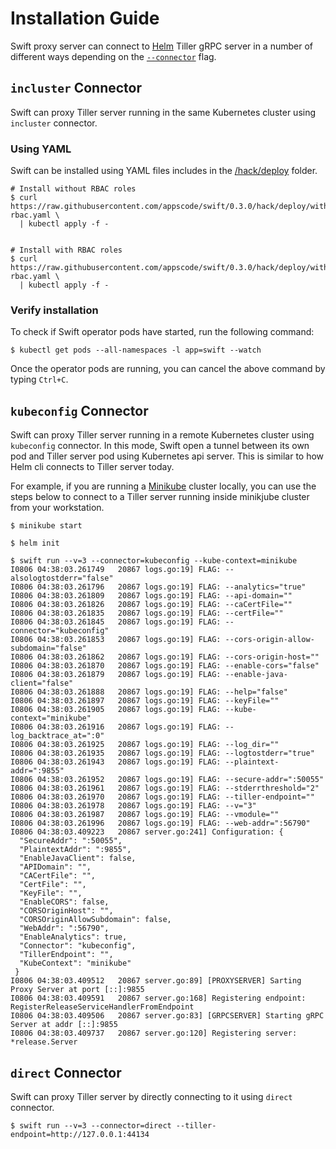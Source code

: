 # Installation Guide

Swift proxy server can connect to [Helm](https://github.com/kubernetes/helm) Tiller gRPC server in a number of different ways depending on the [`--connector`](/docs/reference/swift_run.md) flag.


## `incluster` Connector
Swift can proxy Tiller server running in the same Kubernetes cluster using `incluster` connector.

### Using YAML
Swift can be installed using YAML files includes in the [/hack/deploy](/hack/deploy) folder.

```console
# Install without RBAC roles
$ curl https://raw.githubusercontent.com/appscode/swift/0.3.0/hack/deploy/without-rbac.yaml \
  | kubectl apply -f -


# Install with RBAC roles
$ curl https://raw.githubusercontent.com/appscode/swift/0.3.0/hack/deploy/with-rbac.yaml \
  | kubectl apply -f -
```

### Verify installation
To check if Swift operator pods have started, run the following command:
```console
$ kubectl get pods --all-namespaces -l app=swift --watch
```

Once the operator pods are running, you can cancel the above command by typing `Ctrl+C`.


## `kubeconfig` Connector
Swift can proxy Tiller server running in a remote Kubernetes cluster using `kubeconfig` connector. In this mode, Swift open a tunnel between its own pod and Tiller server pod using Kubernetes api server. This is similar to how Helm cli connects to Tiller server today.

For example, if you are running a [Minikube](https://github.com/kubernetes/minikube) cluster locally, you can use the steps below to connect to a Tiller server running inside minikjube cluster from your workstation.

```console
$ minikube start

$ helm init

$ swift run --v=3 --connector=kubeconfig --kube-context=minikube
I0806 04:38:03.261749   20867 logs.go:19] FLAG: --alsologtostderr="false"
I0806 04:38:03.261796   20867 logs.go:19] FLAG: --analytics="true"
I0806 04:38:03.261809   20867 logs.go:19] FLAG: --api-domain=""
I0806 04:38:03.261826   20867 logs.go:19] FLAG: --caCertFile=""
I0806 04:38:03.261835   20867 logs.go:19] FLAG: --certFile=""
I0806 04:38:03.261845   20867 logs.go:19] FLAG: --connector="kubeconfig"
I0806 04:38:03.261853   20867 logs.go:19] FLAG: --cors-origin-allow-subdomain="false"
I0806 04:38:03.261862   20867 logs.go:19] FLAG: --cors-origin-host=""
I0806 04:38:03.261870   20867 logs.go:19] FLAG: --enable-cors="false"
I0806 04:38:03.261879   20867 logs.go:19] FLAG: --enable-java-client="false"
I0806 04:38:03.261888   20867 logs.go:19] FLAG: --help="false"
I0806 04:38:03.261897   20867 logs.go:19] FLAG: --keyFile=""
I0806 04:38:03.261905   20867 logs.go:19] FLAG: --kube-context="minikube"
I0806 04:38:03.261916   20867 logs.go:19] FLAG: --log_backtrace_at=":0"
I0806 04:38:03.261925   20867 logs.go:19] FLAG: --log_dir=""
I0806 04:38:03.261935   20867 logs.go:19] FLAG: --logtostderr="true"
I0806 04:38:03.261943   20867 logs.go:19] FLAG: --plaintext-addr=":9855"
I0806 04:38:03.261952   20867 logs.go:19] FLAG: --secure-addr=":50055"
I0806 04:38:03.261961   20867 logs.go:19] FLAG: --stderrthreshold="2"
I0806 04:38:03.261970   20867 logs.go:19] FLAG: --tiller-endpoint=""
I0806 04:38:03.261978   20867 logs.go:19] FLAG: --v="3"
I0806 04:38:03.261987   20867 logs.go:19] FLAG: --vmodule=""
I0806 04:38:03.261996   20867 logs.go:19] FLAG: --web-addr=":56790"
I0806 04:38:03.409223   20867 server.go:241] Configuration: {
  "SecureAddr": ":50055",
  "PlaintextAddr": ":9855",
  "EnableJavaClient": false,
  "APIDomain": "",
  "CACertFile": "",
  "CertFile": "",
  "KeyFile": "",
  "EnableCORS": false,
  "CORSOriginHost": "",
  "CORSOriginAllowSubdomain": false,
  "WebAddr": ":56790",
  "EnableAnalytics": true,
  "Connector": "kubeconfig",
  "TillerEndpoint": "",
  "KubeContext": "minikube"
 }
I0806 04:38:03.409512   20867 server.go:89] [PROXYSERVER] Sarting Proxy Server at port [::]:9855
I0806 04:38:03.409591   20867 server.go:168] Registering endpoint: RegisterReleaseServiceHandlerFromEndpoint
I0806 04:38:03.409506   20867 server.go:83] [GRPCSERVER] Starting gRPC Server at addr [::]:9855
I0806 04:38:03.409737   20867 server.go:120] Registering server: *release.Server
```

## `direct` Connector
Swift can proxy Tiller server by directly connecting to it using `direct` connector.
```console
$ swift run --v=3 --connector=direct --tiller-endpoint=http://127.0.0.1:44134
```
